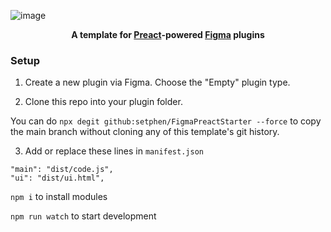 ![image](https://user-images.githubusercontent.com/3891632/142780096-33dafc63-00ec-4cf5-bafb-a81170a5aade.png)


<p align=center><b>A template for <a href="https://preactjs.com/">Preact</a>-powered <a href="https://figma.com">Figma</a> plugins</b></p>

### Setup

1. Create a new plugin via Figma. Choose the "Empty" plugin type.

2. Clone this repo into your plugin folder.

  You can do `npx degit github:setphen/FigmaPreactStarter --force` to copy the
  main branch without cloning any of this template's git history.

3. Add or replace these lines in `manifest.json`

```
"main": "dist/code.js",
"ui": "dist/ui.html",
```

`npm i` to install modules

`npm run watch` to start development
